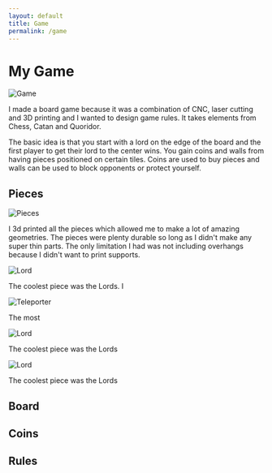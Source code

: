 ```yaml
---
layout: default
title: Game
permalink: /game
---
```


# My Game
<div class="clearfix">
    <img alt="Game" src="/sebsite/images/game.jpg" class="rightfloat">
    <p>I made a board game because it was a combination of CNC, laser cutting and 3D printing and I wanted to design game rules. It takes elements from Chess, Catan and Quoridor.</p>
    <p>The basic idea is that you start with a lord on the edge of the board and the first player to get their lord to the center wins. You gain coins and walls from having pieces positioned on certain tiles. Coins are used to buy pieces and walls can be used to block opponents or protect yourself.</p>
</div>

## Pieces
<div class="clearfix">
    <img alt="Pieces" src="/sebsite/images/gamepieces.jpg" class="rightfloat">
    <p>I 3d printed all the pieces which allowed me to make a lot of amazing geometries. The pieces were plenty durable so long as I didn't make any super thin parts. The only limitation I had was not including overhangs because I didn't want to print supports.</p>
</div>
<div class="clearfix">
    <img alt="Lord" src="/sebsite/images/gamelord.jpg" class="rightfloat">
    <p>The coolest piece was the Lords. I  </p>
</div>
<div class="clearfix">
    <img alt="Teleporter" src="/sebsite/images/gameteleporter.jpg" class="rightfloat">
    <p>The most </p>
</div>
<div class="clearfix">
    <img alt="Lord" src="/sebsite/images/gamelord.jpg" class="rightfloat">
    <p>The coolest piece was the Lords </p>
</div>
<div class="clearfix">
    <img alt="Lord" src="/sebsite/images/gamelord.jpg" class="rightfloat">
    <p>The coolest piece was the Lords </p>
</div>

## Board


## Coins

## Rules

